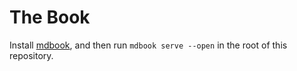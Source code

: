 # The Book
Install [mdbook](https://rust-lang.github.io/mdBook/guide/installation.html), and then run `mdbook serve --open` in the root of this repository.

